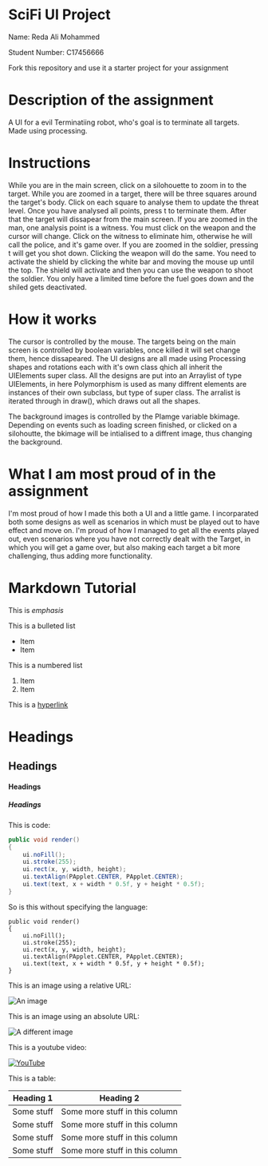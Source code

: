 # SciFi UI Project

Name: Reda Ali Mohammed

Student Number: C17456666 

Fork this repository and use it a starter project for your assignment

# Description of the assignment

A UI for a evil Terminatiing robot, who's goal is to terminate all targets. Made using processing.

# Instructions

While you are in the main screen, click on a silohouette to zoom in to the target.
While you are zoomed in a target, there will be three squares around the target's body. Click on each square to analyse them to update the threat level. Once you have analysed all points, press t to terminate them. After that the target will dissapear from the main screen.
If you are zoomed in the man, one analysis point is a witness. You must click on the weapon and the cursor will change. Click on the witness to eliminate him, otherwise he will call the police, and it's game over.
If you are zoomed in the soldier, pressing t will get you shot down. Clicking the weapon will do the same. You need to activate the shield by clicking the white bar and moving the mouse up until the top. The shield will activate and then you can use the weapon to shoot the soldier. You only have a limited time before the fuel goes down and the shiled gets deactivated.

# How it works

The cursor is controlled by the mouse. The targets being on the main screen is controlled by boolean variables, once killed it will set change them, hence dissapeared. The UI designs are all made using Processing shapes and rotations each with it's own class qhich all inherit the UIElements super class. All the designs are put into an Arraylist of type UIElements, in here Polymorphism is used as many diffrent elements are instances of their own subclass, but type of super class. The arralist is iterated through in draw(), which draws out all the shapes.

The background images is controlled by the PIamge variable bkimage. Depending on events such as loading screen finished, or clicked on a silohoutte, the bkimage will be intialised to a diffrent image, thus changing the background.

# What I am most proud of in the assignment
I'm most proud of how I made this both a UI and a little game. I incorparated both some designs as well as scenarios in which must be played out to have effect and move on. I'm proud of how I managed to get all the events played out, even scenarios where you have not correctly dealt with the Target, in which you will get a game over, but also making each target a bit more challenging, thus adding more functionality.

# Markdown Tutorial

This is *emphasis*

This is a bulleted list

- Item
- Item

This is a numbered list

1. Item
1. Item

This is a [hyperlink](http://bryanduggan.org)

# Headings
## Headings
#### Headings
##### Headings

This is code:

```Java
public void render()
{
	ui.noFill();
	ui.stroke(255);
	ui.rect(x, y, width, height);
	ui.textAlign(PApplet.CENTER, PApplet.CENTER);
	ui.text(text, x + width * 0.5f, y + height * 0.5f);
}
```

So is this without specifying the language:

```
public void render()
{
	ui.noFill();
	ui.stroke(255);
	ui.rect(x, y, width, height);
	ui.textAlign(PApplet.CENTER, PApplet.CENTER);
	ui.text(text, x + width * 0.5f, y + height * 0.5f);
}
```

This is an image using a relative URL:

![An image](images/p8.png)

This is an image using an absolute URL:

![A different image](https://bryanduggandotorg.files.wordpress.com/2019/02/infinite-forms-00045.png?w=595&h=&zoom=2)

This is a youtube video:

[![YouTube](http://img.youtube.com/vi/J2kHSSFA4NU/0.jpg)](https://www.youtube.com/watch?v=J2kHSSFA4NU)

This is a table:

| Heading 1 | Heading 2 |
|-----------|-----------|
|Some stuff | Some more stuff in this column |
|Some stuff | Some more stuff in this column |
|Some stuff | Some more stuff in this column |
|Some stuff | Some more stuff in this column |


